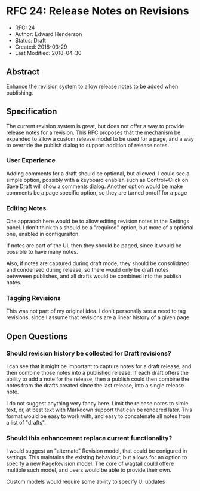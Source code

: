 # RFC 24: Release Notes on Revisions

* RFC: 24
* Author: Edward Henderson
* Status: Draft
* Created: 2018-03-29
* Last Modified: 2018-04-30

## Abstract

Enhance the revision system to allow release notes to be added when publishing.

## Specification

The current revision system is great, but does not offer a way to provide release
notes for a revision. This RFC proposes that the mechanism be expanded to allow a custom release model to be used for a page, and a way to override the publish dialog to support addition of release notes.

### User Experience

Adding comments for a draft should be optional, but allowed. I could see a simple option, possibly with a keyboard enabler, such as Control+Click on Save Draft will show
a comments dialog. Another option would be make comments be a page specific option, so they are turned on/off for a page

### Editing Notes

One appraoch here would be to allow editing revision notes in the Settings panel. I don't think this should be a "required" option, but more of a optional one, enabled
in configuraiton.

If notes are part of the UI, then they should be paged, since it would be possible to have many notes.

Also, if notes are captured during draft mode, they should be consolidated and condensed during release, so there would only be draft notes betwween publishes, and all drafts would be combined into the publish notes.

### Tagging Revisions

This was not part of my original idea. I don't personally see a need to tag revisions, since I assume that revisions are a linear history of a given page.


## Open Questions

### Should revision history be collected for Draft revisions?

I can see that it might be important to capture notes for a draft release, and then combine those notes into a published release.
If each draft offers the ability to add a note for the release, then a publish could then combine the notes from the drafts created since the last release, into
a single release note.

I do not suggest anything very fancy here. Limit the release notes to simle text, or, at best text with Markdown support that can be rendered later. This
format would be easy to work with, and easy to concatenate all notes from a list of "drafts".

### Should this enhancement replace current functionality?

I would suggest an "alternate" Revision model, that could be conigured in settings. This maintains the existing behaviour, but allows for an option to specify
a new PageRevision model. The core of wagtail could offere multiple such model, and users would be able to provide their own.

Custom models would require some ability to specify UI updates

